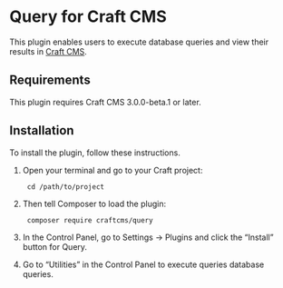 Query for Craft CMS
===================

This plugin enables users to execute database queries and view their results in [Craft CMS](https://craftcms.com).

## Requirements

This plugin requires Craft CMS 3.0.0-beta.1 or later.

## Installation

To install the plugin, follow these instructions.

1. Open your terminal and go to your Craft project:

        cd /path/to/project

2. Then tell Composer to load the plugin:

        composer require craftcms/query

3. In the Control Panel, go to Settings → Plugins and click the “Install” button for Query.

4. Go to “Utilities” in the Control Panel to execute queries database queries.
